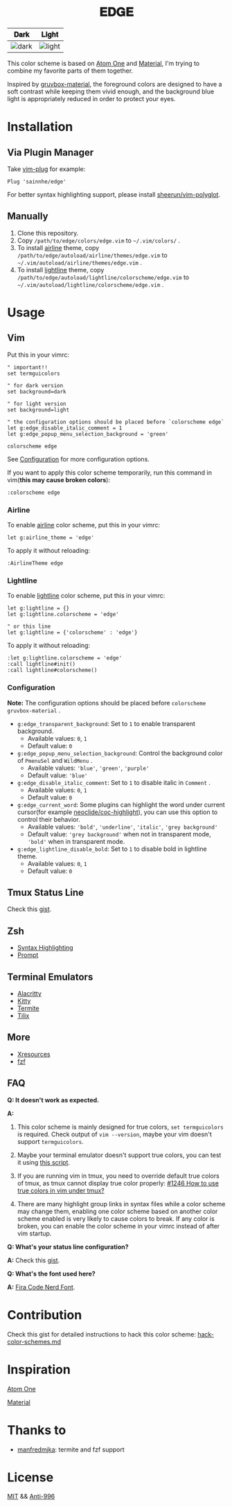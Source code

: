 <h1 align="center">
𝐄𝐃𝐆𝐄
</h1>

| 𝐃𝐚𝐫𝐤 | 𝐋𝐢𝐠𝐡𝐭 |
| :---: | :---: |
| ![dark](https://user-images.githubusercontent.com/37491630/70792660-a097fc80-1d91-11ea-8aeb-ca443d7e14d4.png) | ![light](https://user-images.githubusercontent.com/37491630/70792665-a261c000-1d91-11ea-9846-e4183ceecc5e.png) |

This color scheme is based on [Atom One](https://github.com/atom/atom/tree/master/packages/one-dark-syntax) and [Material](https://github.com/equinusocio/material-theme), I'm trying to combine my favorite parts of them together.

Inspired by [gruvbox-material](https://github.com/sainnhe/gruvbox-material), the foreground colors are designed to have a soft contrast while keeping them vivid enough, and the background blue light is appropriately reduced in order to protect your eyes.

# Installation

## Via Plugin Manager

Take [vim-plug](https://github.com/junegunn/vim-plug) for example:

```vim
Plug 'sainnhe/edge'
```

For better syntax highlighting support, please install [sheerun/vim-polyglot](https://github.com/sheerun/vim-polyglot).

## Manually

1. Clone this repository.
2. Copy `/path/to/edge/colors/edge.vim` to `~/.vim/colors/` .
3. To install [airline](https://github.com/vim-airline/vim-airline) theme, copy `/path/to/edge/autoload/airline/themes/edge.vim` to `~/.vim/autoload/airline/themes/edge.vim` .
4. To install [lightline](https://github.com/itchyny/lightline.vim) theme, copy `/path/to/edge/autoload/lightline/colorscheme/edge.vim` to `~/.vim/autoload/lightline/colorscheme/edge.vim` .

# Usage

## Vim

Put this in your vimrc:

```vim
" important!!
set termguicolors

" for dark version
set background=dark

" for light version
set background=light

" the configuration options should be placed before `colorscheme edge`
let g:edge_disable_italic_comment = 1
let g:edge_popup_menu_selection_background = 'green'

colorscheme edge
```

See [Configuration](https://github.com/sainnhe/edge#configuration) for more configuration options.

If you want to apply this color scheme temporarily, run this command in vim(**this may cause broken colors**):

```vim
:colorscheme edge
```

### Airline

To enable [airline](https://github.com/vim-airline/vim-airline) color scheme, put this in your vimrc:

```vim
let g:airline_theme = 'edge'
```

To apply it without reloading:

```vim
:AirlineTheme edge
```

### Lightline

To enable [lightline](https://github.com/itchyny/lightline.vim) color scheme, put this in your vimrc:

```vim
let g:lightline = {}
let g:lightline.colorscheme = 'edge'

" or this line
let g:lightline = {'colorscheme' : 'edge'}
```

To apply it without reloading:

```vim
:let g:lightline.colorscheme = 'edge'
:call lightline#init()
:call lightline#colorscheme()
```

### Configuration

**Note:** The configuration options should be placed before `colorscheme gruvbox-material` .

- `g:edge_transparent_background`: Set to `1` to enable transparent background.
    - Available values: `0`, `1`
    - Default value: `0`
- `g:edge_popup_menu_selection_background`: Control the background color of `PmenuSel` and `WildMenu` .
    - Available values: `'blue'`, `'green'`, `'purple'`
    - Default value: `'blue'`
- `g:edge_disable_italic_comment`: Set to `1` to disable italic in `Comment` .
    - Available values: `0`, `1`
    - Default value: `0`
- `g:edge_current_word`: Some plugins can highlight the word under current cursor(for example [neoclide/coc-highlight](https://github.com/neoclide/coc-highlight)), you can use this option to control their behavior.
    - Available values: `'bold'`, `'underline'`, `'italic'`, `'grey background'`
    - Default value: `'grey background'` when not in transparent mode, `'bold'` when in transparent mode.
- `g:edge_lightline_disable_bold`: Set to `1` to disable bold in lightline theme.
    - Available values: `0`, `1`
    - Default value: `0`

## Tmux Status Line

Check this [gist](https://gist.github.com/sainnhe/b8240bc047313fd6185bb8052df5a8fb).

## Zsh

- [Syntax Highlighting](https://github.com/sainnhe/edge/tree/master/zsh#syntax-highlighting)
- [Prompt](https://github.com/sainnhe/edge/tree/master/zsh#prompt)

## Terminal Emulators

- [Alacritty](./alacritty/README.md)
- [Kitty](./kitty/README.md)
- [Termite](./termite/README.md)
- [Tilix](./tilix/README.md)

## More

- [Xresources](./xresources/README.md)
- [fzf](./fzf/README.md)

## FAQ

**Q: It doesn't work as expected.**

**A:**

1. This color scheme is mainly designed for true colors, `set termguicolors` is required. Check output of `vim --version`, maybe your vim doesn't support `termguicolors`.

2. Maybe your terminal emulator doesn't support true colors, you can test it using [this script](https://unix.stackexchange.com/questions/404414/print-true-color-24-bit-test-pattern).

3. If you are running vim in tmux, you need to override default true colors of tmux, as tmux cannot display true color properly: [#1246 How to use true colors in vim under tmux?](https://github.com/tmux/tmux/issues/1246)

4. There are many highlight group links in syntax files while a color scheme may change them, enabling one color scheme based on another color scheme enabled is very likely to cause colors to break. If any color is broken, you can enable the color scheme in your vimrc instead of after vim startup.

**Q: What's your status line configuration?**

**A:** Check this [gist](https://gist.github.com/sainnhe/b8240bc047313fd6185bb8052df5a8fb).

**Q: What's the font used here?**

**A:** [Fira Code Nerd Font](https://github.com/ryanoasis/nerd-fonts/tree/master/patched-fonts/FiraCode).

# Contribution

Check this gist for detailed instructions to hack this color scheme: [hack-color-schemes.md](https://gist.github.com/sainnhe/911f78cbb092ac58c8734c423a464935)

# Inspiration

[Atom One](https://github.com/atom/atom/tree/master/packages/one-dark-syntax)

[Material](https://github.com/equinusocio/material-theme)

# Thanks to

- [manfredmjka](https://github.com/manfredmjka): termite and fzf support

# License

[MIT](./LICENSE) && [Anti-996](./Anti-996-LICENSE)
